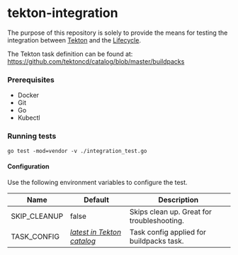 # tekton-integration

The purpose of this repository is solely to provide the means for testing the integration between [Tekton][tekton] and the [Lifecycle][lifecycle].

The Tekton task definition can be found at: https://github.com/tektoncd/catalog/blob/master/buildpacks

### Prerequisites

- Docker
- Git
- Go
- Kubectl

### Running tests

`go test -mod=vendor -v ./integration_test.go`

#### Configuration

Use the following environment variables to configure the test.

| Name | Default | Description |
|---   |---      |---          |
| SKIP_CLEANUP | false | Skips clean up. Great for troubleshooting.
| TASK_CONFIG | _[latest in Tekton catalog][tekton-task-config]_ | Task config applied for buildpacks task.  

[tekton]: https://tekton.dev/
[tekton-task-config]: https://raw.githubusercontent.com/tektoncd/catalog/master/buildpacks/buildpacks-v3.yaml
[lifecycle]: https://buildpacks.io/docs/concepts/components/lifecycle/